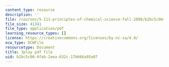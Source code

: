 ```yaml
---
content_type: resource
description: ''
file: /courses/5-111-principles-of-chemical-science-fall-2008/b2bc5c064fab2eea632c17b666a95a07_GOBzZMaiMss.pdf
file_size: 41341
file_type: application/pdf
learning_resource_types: []
license: https://creativecommons.org/licenses/by-nc-sa/4.0/
ocw_type: OCWFile
resourcetype: Document
title: 3play pdf file
uid: b2bc5c06-4fab-2eea-632c-17b666a95a07
---
```


